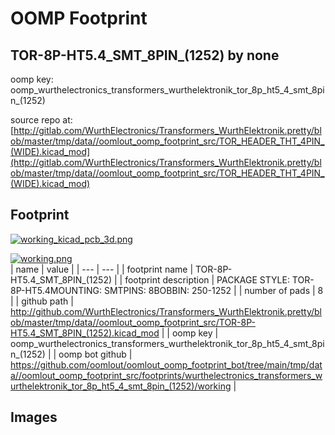 # OOMP Footprint  
## TOR-8P-HT5.4_SMT_8PIN_(1252)  by none  
  
oomp key: oomp_wurthelectronics_transformers_wurthelektronik_tor_8p_ht5_4_smt_8pin_(1252)  
  
source repo at: [http://gitlab.com/WurthElectronics/Transformers_WurthElektronik.pretty/blob/master/tmp/data//oomlout_oomp_footprint_src/TOR_HEADER_THT_4PIN_(WIDE).kicad_mod](http://gitlab.com/WurthElectronics/Transformers_WurthElektronik.pretty/blob/master/tmp/data//oomlout_oomp_footprint_src/TOR_HEADER_THT_4PIN_(WIDE).kicad_mod)  
## Footprint  
  
[![working_kicad_pcb_3d.png](working_kicad_pcb_3d_600.png)](working_kicad_pcb_3d.png)  
  
[![working.png](working_600.png)](working.png)  
| name | value | 
| --- | --- | 
| footprint name | TOR-8P-HT5.4_SMT_8PIN_(1252) | 
| footprint description | PACKAGE STYLE: TOR-8P-HT5.4MOUNTING: SMTPINS: 8BOBBIN: 250-1252 | 
| number of pads | 8 | 
| github path | http://github.com/WurthElectronics/Transformers_WurthElektronik.pretty/blob/master/tmp/data//oomlout_oomp_footprint_src/TOR-8P-HT5.4_SMT_8PIN_(1252).kicad_mod | 
| oomp key | oomp_wurthelectronics_transformers_wurthelektronik_tor_8p_ht5_4_smt_8pin_(1252) | 
| oomp bot github | https://github.com/oomlout/oomlout_oomp_footprint_bot/tree/main/tmp/data//oomlout_oomp_footprint_src/footprints/wurthelectronics_transformers_wurthelektronik_tor_8p_ht5_4_smt_8pin_(1252)/working | 
## Images  
